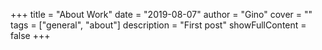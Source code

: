 +++
title = "About Work"
date = "2019-08-07"
author = "Gino"
cover = ""
tags = ["general", "about"]
description = "First post"
showFullContent = false
+++